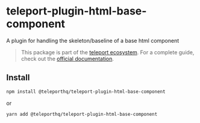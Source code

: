 # teleport-plugin-html-base-component

A plugin for handling the skeleton/baseline of a base html component

> This package is part of the [teleport ecosystem](https://github.com/teleporthq/teleport-code-generators). For a complete guide, check out the [official documentation](https://docs.teleporthq.io/).

## Install
```bash
npm install @teleporthq/teleport-plugin-html-base-component
```
or
```bash
yarn add @teleporthq/teleport-plugin-html-base-component
```
